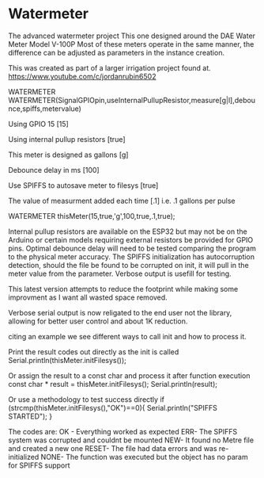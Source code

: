 # Watermeter
 The advanced watermeter project
  This one designed around the DAE Water Meter Model V-100P
  Most of these meters operate in the same manner, the difference
  can be adjusted as parameters in the instance creation.

  This was created as part of a larger irrigation project found at.
  https://www.youtube.com/c/jordanrubin6502


WATERMETER WATERMETER(SignalGPIOpin,useInternalPullupResistor,measure[g|l],debounce,spiffs,metervalue)

Using GPIO 15                            [15]

Using internal pullup resistors          [true]

This meter is designed as gallons        [g]

Debounce delay in ms                     [100] 

Use SPIFFS to autosave meter to filesys  [true]          

The value of measurment added each time  [.1] i.e. .1 gallons per pulse

WATERMETER thisMeter(15,true,'g',100,true,.1,true);

Internal pullup resistors are available on the ESP32 but may not be on the Arduino or certain models requiring external resistors be provided for GPIO pins.  Optimal debounce delay will need to be tested comparing the program to the physical meter accuracy.  The SPIFFS initialization has autocorruption detection, should the file be found to be corrupted on init, it will pull in the meter value from the parameter.  Verbose output is usefill for testing.

This latest version attempts to reduce the footprint while making some improvment as I want all wasted space removed.  

Verbose serial output is now religated to the end user not the library, allowing for better user control and about 1K reduction.

citing an example we see different ways to call init and how to process it.

  Print the result codes out directly as the init is called
  Serial.println(thisMeter.initFilesys());


  Or assign the result to a const char and process it after function execution
  const char * result = thisMeter.initFilesys();
  Serial.println(result);


  Or use a methodology to test success directly
  if (strcmp(thisMeter.initFilesys(),"OK")==0){
    Serial.println("SPIFFS STARTED");
  }

  The codes are:
  OK -    Everything worked as expected
  ERR-    The SPIFFS system was corrupted and couldnt be mounted
  NEW-    It found no Metre file and created a new one
  RESET-  The file had data errors and was re-initialized
  NONE-   The function was executed but the object has no param for SPIFFS support





